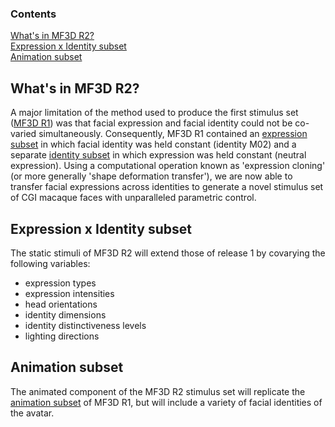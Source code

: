 ### Contents
[What's in MF3D R2?](#what's-in-mf3d-r2?)<br>
[Expression x Identity subset](#expression-x-identity-subset)<br>
[Animation subset](#animation-subset)<br>

## What's in MF3D R2?
A major limitation of the method used to produce the first stimulus set ([MF3D R1](https://github.com/MonkeyGone2Heaven/MF3D-Tools/wiki/MF3D-Release-%231)) was that facial expression and facial identity could not be co-varied simultaneously. Consequently, MF3D R1 contained an [expression subset](https://github.com/MonkeyGone2Heaven/MF3D-Tools/wiki/MF3D-Release-%231#expression-subset) in which facial identity was held constant (identity M02) and a separate [identity subset](https://github.com/MonkeyGone2Heaven/MF3D-Tools/wiki/MF3D-Release-%231#identity-subset) in which expression was held constant (neutral expression). Using a computational operation known as 'expression cloning' (or more generally 'shape deformation transfer'), we are now able to transfer facial expressions across identities to generate a novel stimulus set of CGI macaque faces with unparalleled parametric control.

## Expression x Identity subset
The static stimuli of MF3D R2 will extend those of release 1 by covarying the following variables:
* expression types
* expression intensities
* head orientations
* identity dimensions
* identity distinctiveness levels
* lighting directions

## Animation subset
The animated component of the MF3D R2 stimulus set will replicate the [animation subset](https://github.com/MonkeyGone2Heaven/MF3D-Tools/wiki/MF3D-Release-%231#animation-subset) of MF3D R1, but will include a variety of facial identities of the avatar.

